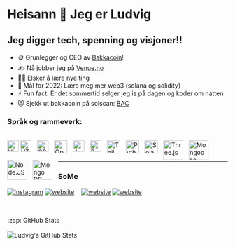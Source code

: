 # Heisann 👋  Jeg er Ludvig



## Jeg digger tech, spenning og visjoner!!

- 🪙 Grunlegger og CEO av [Bakkacoin](https://polished-limit-3838.on.fleek.co)!
- ✍ Nå jobber jeg på [Venue.no](https://myvenue.no)
- 🙋‍♂️ Elsker å lære nye ting
- 🥅 Mål for 2022: Lære meg mer web3 (solana og solidity)
- ⚡ Fun fact: Er det sommertid selger jeg is på dagen og koder om natten
- 😻 Sjekk ut bakkacoin på solscan: [BAC](https://solscan.io/token/FFDyss8ZNKDoptctFbem76j5idS5yqWVc3kLsNhgFSpV)


### Språk og rammeverk:

<br />

<div>
  <img align="left" alt="Visual Studio Code" width="26px" src="https://cdn.jsdelivr.net/gh/devicons/devicon/icons/vscode/vscode-original.svg" style="padding-right:10px padding-top:10px;" />
  <img align="left" alt="HTML5" width="26px" src="https://cdn.jsdelivr.net/gh/devicons/devicon/icons/html5/html5-original.svg" style="padding-right:10px;" />
  <img align="left" alt="CSS3" width="26px" src="https://cdn.jsdelivr.net/gh/devicons/devicon/icons/css3/css3-original.svg" style="padding-right:10px;" />
  <img align="left" alt="Open CV2" width="30px" src="https://aralroca.com/images/blog-images/30.png" style="padding-right:10px;" />
  <img align="left" alt="JavaScript" width="26px" src="https://cdn.jsdelivr.net/gh/devicons/devicon/icons/javascript/javascript-original.svg" style="padding-right:10px;" />
  <img align="left" alt="React" width="26px" src="https://cdn.jsdelivr.net/gh/devicons/devicon/icons/react/react-original.svg" style="padding-right:10px;" />
  <img align="left" alt="Tailwind" width="30px" src="https://www.svgrepo.com/show/354431/tailwindcss-icon.svg" style="padding-right:10px;" />
  <img align="left" alt="Python" width="30px" src="https://www.svgrepo.com/show/19538/py.svg" style="padding-right:10px;" />
  <img align="left" alt="Solana" width="30px" src="https://uploads-ssl.webflow.com/61267ae151779a3b040013d9/616aeeb3e70601dc6adf7dcc_solana-sol-logo.png" style="padding-right:10px;" />
  <img align="left" alt="Three.js" width="45px" src="https://ucarecdn.com/22a0a69b-689f-46c9-866b-57650f31fde9/" style="padding-right:10px;" />
  <img align="left" alt="Mongoose" width="45px" src="https://miro.medium.com/max/1050/1*acfAKaDI7uv5GyFnJmiPhA.png" style="padding-right:10px;" />
  <img align="left" alt="Node.JS" width="45px" src="https://upload.wikimedia.org/wikipedia/commons/thumb/d/d9/Node.js_logo.svg/590px-Node.js_logo.svg.png" style="padding-right:10px;" />
  <img align="left" alt="Mongo DB" width="45px" src="https://www.pngall.com/wp-content/uploads/13/Mongodb-Transparent.png" style="padding-right:10px;" />
</div>

<br />
<br />

---



### SoMe

[![Instagram](./img/instagram-light.svg)](https://instagram.com/ludvigbergsaker#gh-light-mode-only)
[![website](./img/instagram-dark.svg)](https://instagram.com/ludvigbergsaker#gh-dark-mode-only)
&nbsp;&nbsp;
[![website](./img/youtube-light.svg)](https://www.youtube.com/channel/UCtdR585zsOm3OQa1eBTMpvQ#gh-light-mode-only)
[![website](./img/youtube-dark.svg)](https://www.youtube.com/channel/UCtdR585zsOm3OQa1eBTMpvQ#gh-dark-mode-only)

<br />
<br />


<summary>:zap: GitHub Stats</summary>

<br />

<img align="left" alt="Ludvig's GitHub Stats" src="https://github-readme-stats.vercel.app/api?username=ludvig03&show_icons=true&hide_border=false&title_color=ff652f&icon_color=FFE400&bg_color=09131B&text_color=ffffff&border_color=0c1a25" />





